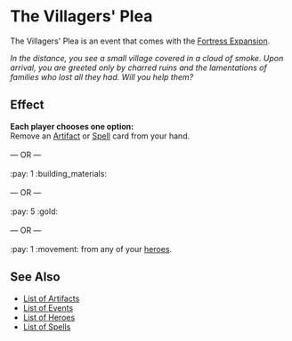 # The Villagers' Plea

The Villagers' Plea is an event that comes with the [Fortress Expansion](../content.md).

*In the distance, you see a small village covered in a cloud of smoke. Upon arrival, you are greeted only by charred ruins and the lamentations of families who lost all they had. Will you help them?*


## Effect

**Each player chooses one option:** <br>Remove an [Artifact](../artifacts/index.md) or [Spell](../spells/index.md) card from your hand.<br><br>— OR —<br><br>:pay: 1 :building_materials:<br><br>— OR —<br><br>:pay: 5 :gold:<br><br>— OR —<br><br>:pay: 1 :movement: from any of your [heroes](../heroes/index.md).


## See Also

- [List of Artifacts](../artifacts/index.md)
- [List of Events](index.md)
- [List of Heroes](../heroes/index.md)
- [List of Spells](../spells/index.md)
